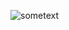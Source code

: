 ![sometext]([http://url/to/img.png](https://github.com/ltcp-security/pxcert/blob/main/Frame%205.png?raw=true)https://github.com/ltcp-security/pxcert/blob/main/Frame%205.png?raw=true)
